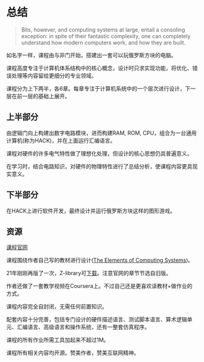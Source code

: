 # 总结

> Bits, however, and computing systems at large, entail a consoling
> exception: in spite of their fantastic complexity, one can completely
> understand how modern computers work, and how they are built. 

如名字一样，课程由与非门开始，搭建出一套可以玩俄罗斯方块的电脑。

课程高度专注于计算机体系结构中的核心概念，设计时只求实现功能，将优化、错误处理等内容留给更细分的专业领域。

课程分为上下两半，各6章。每章专注于计算机系统中的一个层次进行设计，下一层在前一层的基础上展开。


## 上半部分

由逻辑门向上构建出数字电路模块，进而构建RAM, ROM, CPU，组合为一台通用计算机(称为HACK)，并在上面运行汇编语言。

课程对硬件的许多电气特性做了理想化处理，但设计的核心思想仍具普遍意义。

在学习时，结合电路知识，对硬件的物理特性进行了总结分析，使课程内容更具现实意义。


## 下半部分

在HACK上进行软件开发，最终设计并运行俄罗斯方块这样的图形游戏。


## 资源

[课程官网](https://www.nand2tetris.org/)

课程围绕作者自己写的教材进行设计([The Elements of Computing Systems](https://www.nand2tetris.org/book))。

21年刚刚再版了一次，Z-library可[下载](https://zh.book4you.org/book/15103557/a34b88)。注意官网的章节节选自旧版。

作者还做了一套教学视频在Coursera上。不过自己还是更喜欢读教材+做作业的方式。

课程内容完全自封闭，无需任何前置知识。

配套内容十分完善，包括专门设计的硬件描述语言、测试脚本语言、算术逻辑单元、汇编语言、高级语言和操作系统，还有一整套仿真程序。

课程的所有作业所需工具加起来不超过1M。

课程所有相关内容均开源。赞美作者，赞美互联网精神。
